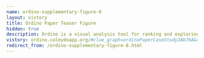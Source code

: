```yaml
---
name: ordino-supplementary-figure-8
layout: vistory
title: Ordino Paper Teaser Figure
hidden: true
description: Ordino is a visual analysis tool for ranking and exploring genes, cell lines, and tissue samples.
vistory: ordino.caleydoapp.org/#clue_graph=ordinoPaperCaseStudy2Ab76A&clue_state=67
redirect_from: /ordino-supplementary-figure-8.html
---
```

